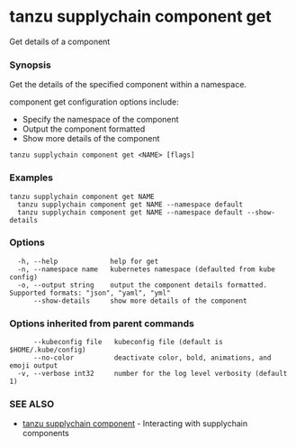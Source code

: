 # tanzu supplychain component get

Get details of a component

### Synopsis

Get the details of the specified component within a namespace.

component get configuration options include:
- Specify the namespace of the component
- Output the component formatted
- Show more details of the component

```
tanzu supplychain component get <NAME> [flags]
```

### Examples

```
tanzu supplychain component get NAME
  tanzu supplychain component get NAME --namespace default
  tanzu supplychain component get NAME --namespace default --show-details
```

### Options

```
  -h, --help             help for get
  -n, --namespace name   kubernetes namespace (defaulted from kube config)
  -o, --output string    output the component details formatted. Supported formats: "json", "yaml", "yml"
      --show-details     show more details of the component
```

### Options inherited from parent commands

```
      --kubeconfig file   kubeconfig file (default is $HOME/.kube/config)
      --no-color          deactivate color, bold, animations, and emoji output
  -v, --verbose int32     number for the log level verbosity (default 1)
```

### SEE ALSO

* [tanzu supplychain component](tanzu_supplychain_component.md)	 - Interacting with supplychain components

